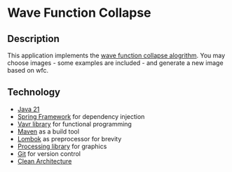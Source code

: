 # Wave Function Collapse
## Description

This application implements the [wave function collapse alogrithm](https://en.wikipedia.org/wiki/Model_synthesis).
You may choose images - some examples are included - and generate a new image based on wfc.

## Technology

- [Java 21](https://docs.oracle.com/en/java/javase/21/)
- [Spring Framework](https://spring.io/projects/spring-framework) for dependency injection
- [Vavr library](https://vavr.io/) for functional programming
- [Maven](https://maven.apache.org/) as a build tool
- [Lombok](https://projectlombok.org/) as preprocessor for brevity
- [Processing library](https://processing.org/) for graphics
- [Git](https://git-scm.com/) for version control
- [Clean Architecture](https://blog.cleancoder.com/uncle-bob/2012/08/13/the-clean-architecture.html)

